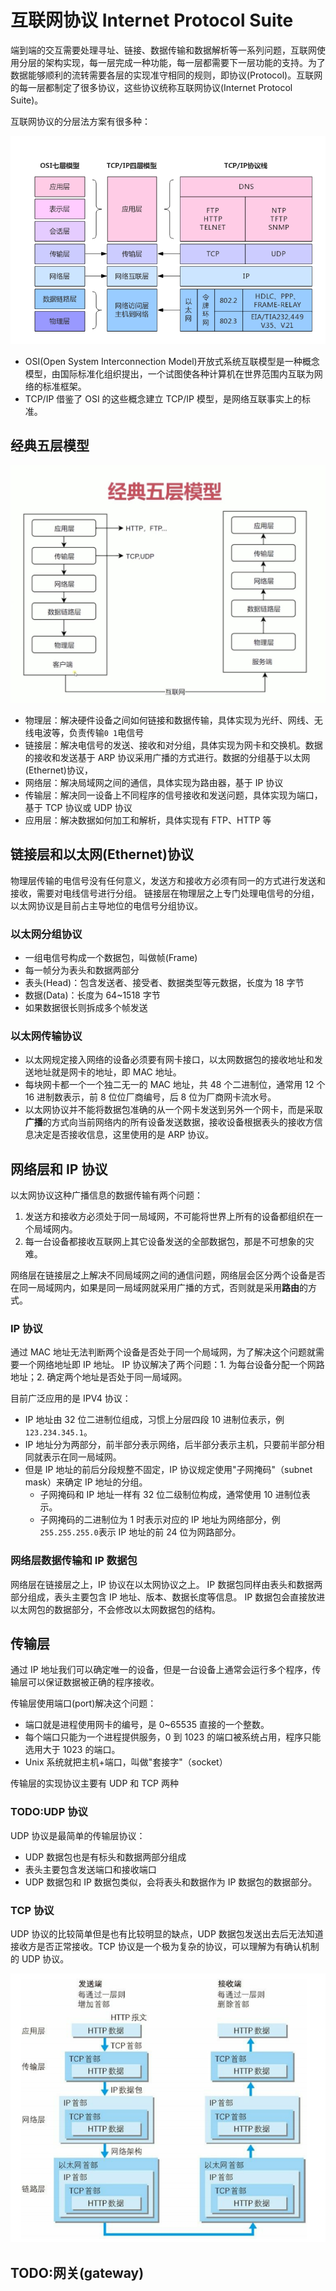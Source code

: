 # 互联网协议 Internet Protocol Suite

端到端的交互需要处理寻址、链接、数据传输和数据解析等一系列问题，互联网使用分层的架构实现，每一层完成一种功能，每一层都需要下一层功能的支持。为了数据能够顺利的流转需要各层的实现准守相同的规则，即协议(Protocol)。互联网的每一层都制定了很多协议，这些协议统称互联网协议(Internet Protocol Suite)。

互联网协议的分层法方案有很多种：

![互联网协议模型](../../../assets/images/network/internet-protocol-suite.png)

- OSI(Open System Interconnection Model)开放式系统互联模型是一种概念模型，由国际标准化组织提出，一个试图使各种计算机在世界范围内互联为网络的标准框架。
- TCP/IP 借鉴了 OSI 的这些概念建立 TCP/IP 模型，是网络互联事实上的标准。

## 经典五层模型

![经典五层模型](../../../assets/images/network/internet-5flow-modle.png)

- 物理层：解决硬件设备之间如何链接和数据传输，具体实现为光纤、网线、无线电波等，负责传输`0 1`电信号
- 链接层：解决电信号的发送、接收和对分组，具体实现为网卡和交换机。数据的接收和发送基于 ARP 协议采用广播的方式进行。数据的分组基于以太网(Ethernet)协议，
- 网络层：解决局域网之间的通信，具体实现为路由器，基于 IP 协议
- 传输层：解决同一设备上不同程序的信号接收和发送问题，具体实现为端口，基于 TCP 协议或 UDP 协议
- 应用层：解决数据如何加工和解析，具体实现有 FTP、HTTP 等

## 链接层和以太网(Ethernet)协议

物理层传输的电信号没有任何意义，发送方和接收方必须有同一的方式进行发送和接收，需要对电线信号进行分组。
链接层在物理层之上专门处理电信号的分组，以太网协议是目前占主导地位的电信号分组协议。

### 以太网分组协议

- 一组电信号构成一个数据包，叫做帧(Frame)
- 每一帧分为表头和数据两部分
- 表头(Head)：包含发送者、接受者、数据类型等元数据，长度为 18 字节
- 数据(Data)：长度为 64~1518 字节
- 如果数据很长则拆成多个帧发送

### 以太网传输协议

- 以太网规定接入网络的设备必须要有网卡接口，以太网数据包的接收地址和发送地址就是网卡的地址，即 MAC 地址。
- 每块网卡都一个一个独二无一的 MAC 地址，共 48 个二进制位，通常用 12 个 16 进制数表示，前 8 位位厂商编号，后 8 位为厂商网卡流水号。
- 以太网协议并不能将数据包准确的从一个网卡发送到另外一个网卡，而是采取**广播**的方式向当前网络内的所有设备发送数据，接收设备根据表头的接收方信息决定是否接收信息，这里使用的是 ARP 协议。

## 网络层和 IP 协议

以太网协议这种广播信息的数据传输有两个问题：

1. 发送方和接收方必须处于同一局域网，不可能将世界上所有的设备都组织在一个局域网内。
2. 每一台设备都接收互联网上其它设备发送的全部数据包，那是不可想象的灾难。

网络层在链接层之上解决不同局域网之间的通信问题，网络层会区分两个设备是否在同一局域网内，如果是同一局域网就采用广播的方式，否则就是采用**路由**的方式。

### IP 协议

通过 MAC 地址无法判断两个设备是否处于同一个局域网，为了解决这个问题就需要一个网络地址即 IP 地址。
IP 协议解决了两个问题：1. 为每台设备分配一个网路地址；2. 确定两个地址是否处于同一局域网。

目前广泛应用的是 IPV4 协议：

- IP 地址由 32 位二进制位组成，习惯上分层四段 10 进制位表示，例`123.234.345.1`。
- IP 地址分为两部分，前半部分表示网络，后半部分表示主机，只要前半部分相同就表示在同一局域网。
- 但是 IP 地址的前后分段规整不固定，IP 协议规定使用"子网掩码"（subnet mask）来确定 IP 地址的分组。
  - 子网掩码和 IP 地址一样有 32 位二级制位构成，通常使用 10 进制位表示。
  - 子网掩码的二进制位为 1 时表示对应的 IP 地址为网络部分，例`255.255.255.0`表示 IP 地址的前 24 位为网路部分。

### 网络层数据传输和 IP 数据包

网络层在链接层之上，IP 协议在以太网协议之上。
IP 数据包同样由表头和数据两部分组成，表头主要包含 IP 地址、版本、数据长度等信息。
IP 数据包会直接放进以太网包的数据部分，不会修改以太网数据包的结构。

## 传输层

通过 IP 地址我们可以确定唯一的设备，但是一台设备上通常会运行多个程序，传输层可以保证数据被正确的程序接收。

传输层使用端口(port)解决这个问题：

- 端口就是进程使用网卡的编号，是 0~65535 直接的一个整数。
- 每个端口只能为一个进程提供服务，0 到 1023 的端口被系统占用，程序只能选用大于 1023 的端口。
- Unix 系统就把主机+端口，叫做"套接字"（socket）

传输层的实现协议主要有 UDP 和 TCP 两种

### TODO:UDP 协议

UDP 协议是最简单的传输层协议：

- UDP 数据包也是有标头和数据两部分组成
- 表头主要包含发送端口和接收端口
- UDP 数据包和 IP 数据包类似，会将表头和数据作为 IP 数据包的数据部分。

### TCP 协议

UDP 协议的比较简单但是也有比较明显的缺点，UDP 数据包发送出去后无法知道接收方是否正常接收。TCP 协议是一个极为复杂的协议，可以理解为有确认机制的 UDP 协议。

![互联网数据包](../../../assets/images/network/Internet-data-package.png)

## TODO:网关(gateway)
